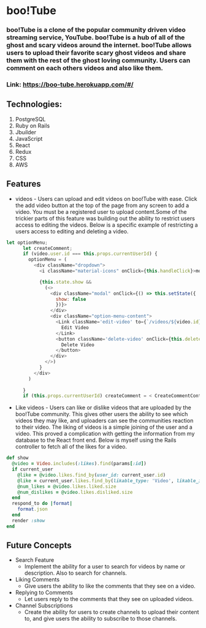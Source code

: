 <!-- # README

### todo
* errors are coming back way to long
* not sure how to redirect in the session form
* users are coming back into the state with a weird structure
  * entities:
    * users:
      * undefined:
        * user: {"id":8, "username":"dsfgsg"}
 -->


# boo!Tube

### boo!Tube is a clone of the popular community driven video streaming service, YouTube. boo!Tube is a hub of all of the ghost and scary videos around the internet. boo!Tube allows users to upload their favorite scary ghost videos and share them with the rest of the ghost loving community. Users can comment on each others videos and also like them.

### Link: https://boo-tube.herokuapp.com/#/

## Technologies:
  1. PostgreSQL
  2. Ruby on Rails
  3. Jbuilder
  4. JavaScript
  5. React
  6. Redux
  7. CSS
  8. AWS

## Features
  * videos - Users can upload and edit videos on boo!Tube with ease. Click the add video button at the top of the page from any screen to add a video. You must be a registered user to upload content.Some of the trickier parts of this feature was building out the ability to restrict users access to editing the videos. Below is a specific example of restricting a users access to editing and deleting a video.

  ```javaScript
  let optionMenu;
        let createComment;
        if (video.user.id === this.props.currentUserId) {
          optionMenu = (
            <div className="dropdown">
              <i className="material-icons" onClick={this.handleClick}>more_horiz</i>

              {this.state.show &&
                (<>
                  <div className="modal" onClick={() => this.setState({
                    show: false
                    })}>
                  </div>
                  <div className="option-menu-content">
                    <Link className='edit-video' to={`/videos/${video.id}/edit`}>
                      Edit Video
                    </Link>
                    <button className='delete-video' onClick={this.deleteVideo}>
                      Delete Video
                    </button>
                  </div>
                </>)
              }
            </div>
          )
          
        }
        if (this.props.currentUserId) createComment = < CreateCommentContainer videoId = { video.id } />
  ```

  * Like videos - Users can like or dislike videos that are uploaded by the boo!Tube community. This gives other users the ability to see which videos they may like, and uploaders can see the communities reaction to their video. The liking of videos is a simple joining of the user and a video. This proved a complication with getting the information from my database to the React front end. Below is myself using the Rails controller to fetch all of the likes for a video.

  ```Ruby
  def show
    @video = Video.includes(:likes).find(params[:id])
    if current_user 
      @like = @video.likes.find_by(user_id: current_user.id)
      @like = current_user.likes.find_by(likable_type: 'Video', likable_id: @video.id)
      @num_likes = @video.likes.liked.size
      @num_dislikes = @video.likes.disliked.size
    end
    respond_to do |format|
      format.json
    end
    render :show
  end
  ```

## Future Concepts
  * Search Feature
    - Implement the ability for a user to search for videos by name or description. Also to search for channels.
  * Liking Comments
    - Give users the ability to like the comments that they see on a video.
  * Replying to Comments
    - Let users reply to the comments that they see on uploaded videos.
  * Channel Subscriptions
    - Create the ability for users to create channels to upload their content to, and give users the ability to subscribe to those channels.